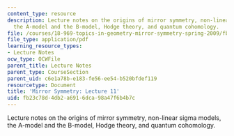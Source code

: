 ```yaml
---
content_type: resource
description: Lecture notes on the origins of mirror symmetry, non-linear sigma models,
  the A-model and the B-model, Hodge theory, and quantum cohomology.
file: /courses/18-969-topics-in-geometry-mirror-symmetry-spring-2009/fb23c78d4db2a6916dca98a47f6b4b7c_MIT18_969s09_lec01.pdf
file_type: application/pdf
learning_resource_types:
- Lecture Notes
ocw_type: OCWFile
parent_title: Lecture Notes
parent_type: CourseSection
parent_uid: c6e1a78b-e183-fe56-ee54-b520bfdef119
resourcetype: Document
title: 'Mirror Symmetry: Lecture 11'
uid: fb23c78d-4db2-a691-6dca-98a47f6b4b7c
---
```

Lecture notes on the origins of mirror symmetry, non-linear sigma models, the A-model and the B-model, Hodge theory, and quantum cohomology.

